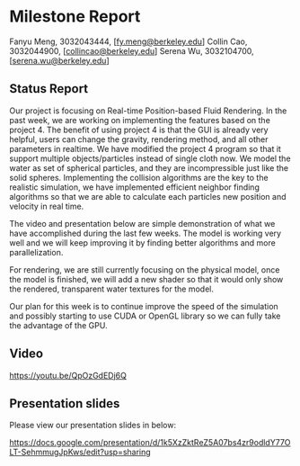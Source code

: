 # Milestone Report
Fanyu Meng, 3032043444, [fy.meng@berkeley.edu]
Collin Cao, 3032044900, [collincao@berkeley.edu]
Serena Wu, 3032104700, [serena.wu@berkeley.edu]

## Status Report
Our project is focusing on Real-time Position-based Fluid Rendering. In the past week, we are working on implementing the features based on the project 4. The benefit of using project 4 is that the GUI is already very helpful, users can change the gravity, rendering method, and all other parameters in realtime.
We have modified the project 4 program so that it support multiple objects/particles instead of single cloth now. We model the water as set of spherical particles, and they are incompressible just like the solid spheres. Implementing the collision algorithms are the key to the realistic simulation, we have implemented efficient neighbor finding algorithms so that we are able to calculate each particles new position and velocity in real time.

The video and presentation below are simple demonstration of what we have accomplished during the last few weeks. The model is working very well and we will keep improving it by finding better algorithms and more parallelization.

For rendering, we are still currently focusing on the physical model, once the model is finished, we will add a new shader so that it would only show the rendered, transparent water textures for the model.

Our plan for this week is to continue improve the speed of the simulation and possibly starting to use CUDA or OpenGL library so we can fully take the advantage of the GPU.

## Video
https://youtu.be/QpOzGdEDj6Q

## Presentation slides
Please view our presentation slides in below:

https://docs.google.com/presentation/d/1k5XzZktReZ5A07bs4zr9odldY77OLT-SehmmugJpKws/edit?usp=sharing